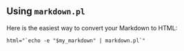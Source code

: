 ## Using `markdown.pl`

Here is the easiest way to convert your Markdown to HTML:

```
html="`echo -e "$my_markdown" | markdown.pl`"
```
